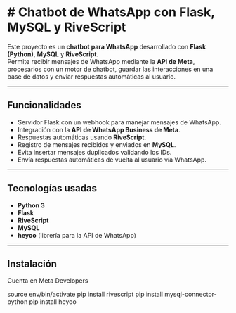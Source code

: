 # # Chatbot de WhatsApp con Flask, MySQL y RiveScript

Este proyecto es un **chatbot para WhatsApp** desarrollado con **Flask (Python)**, **MySQL** y **RiveScript**.  
Permite recibir mensajes de WhatsApp mediante la **API de Meta**, procesarlos con un motor de chatbot, guardar las interacciones en una base de datos y enviar respuestas automáticas al usuario.

---

## Funcionalidades

- Servidor Flask con un webhook para manejar mensajes de WhatsApp.
- Integración con la **API de WhatsApp Business de Meta**.
- Respuestas automáticas usando **RiveScript**.
- Registro de mensajes recibidos y enviados en **MySQL**.
- Evita insertar mensajes duplicados validando los IDs.
- Envía respuestas automáticas de vuelta al usuario vía WhatsApp.

---

## Tecnologías usadas

- **Python 3**
- **Flask**
- **RiveScript**
- **MySQL**
- **heyoo** (librería para la API de WhatsApp)

---

## Instalación

Cuenta en Meta Developers

source env/bin/activate
pip install rivescript
pip install mysql-connector-python
pip install heyoo
